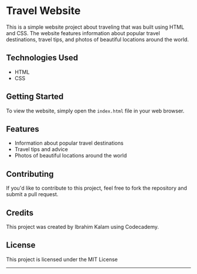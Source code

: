 # Travel Website

This is a simple website project about traveling that was built using HTML and CSS. The website features information about popular travel destinations, travel tips, and photos of beautiful locations around the world.

## Technologies Used

-   HTML
-   CSS

## Getting Started

To view the website, simply open the `index.html` file in your web browser.


## Features

-   Information about popular travel destinations
-   Travel tips and advice
-   Photos of beautiful locations around the world

## Contributing

If you'd like to contribute to this project, feel free to fork the repository and submit a pull request.

## Credits

This project was created by Ibrahim Kalam using Codecademy.

## License

This project is licensed under the MIT License

----------
